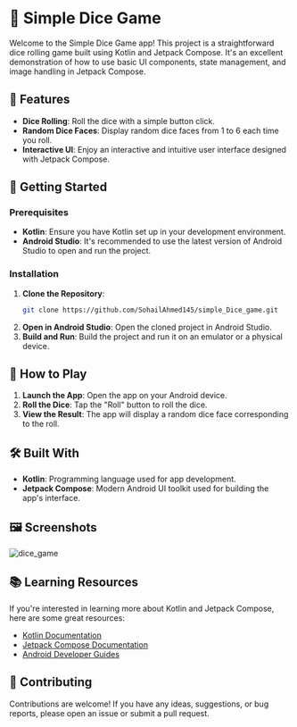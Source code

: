 
# 🎲 Simple Dice Game

Welcome to the Simple Dice Game app! This project is a straightforward dice rolling game built using Kotlin and Jetpack Compose. It's an excellent demonstration of how to use basic UI components, state management, and image handling in Jetpack Compose.

## 📱 Features

- **Dice Rolling**: Roll the dice with a simple button click.
- **Random Dice Faces**: Display random dice faces from 1 to 6 each time you roll.
- **Interactive UI**: Enjoy an interactive and intuitive user interface designed with Jetpack Compose.

## 🚀 Getting Started

### Prerequisites

- **Kotlin**: Ensure you have Kotlin set up in your development environment.
- **Android Studio**: It's recommended to use the latest version of Android Studio to open and run the project.

### Installation

1. **Clone the Repository**:
   ```bash
   git clone https://github.com/SohailAhmed145/simple_Dice_game.git
   ```
2. **Open in Android Studio**: Open the cloned project in Android Studio.
3. **Build and Run**: Build the project and run it on an emulator or a physical device.

## 📖 How to Play

1. **Launch the App**: Open the app on your Android device.
2. **Roll the Dice**: Tap the "Roll" button to roll the dice.
3. **View the Result**: The app will display a random dice face corresponding to the roll.

## 🛠️ Built With

- **Kotlin**: Programming language used for app development.
- **Jetpack Compose**: Modern Android UI toolkit used for building the app's interface.

## 🖼️ Screenshots

![dice_game](https://github.com/SohailAhmed145/Simple_Dice_game/assets/111264528/c6948a29-9821-4134-96bc-385ea4e27f4c)


## 📚 Learning Resources

If you're interested in learning more about Kotlin and Jetpack Compose, here are some great resources:

- [Kotlin Documentation](https://kotlinlang.org/docs/home.html)
- [Jetpack Compose Documentation](https://developer.android.com/jetpack/compose/documentation)
- [Android Developer Guides](https://developer.android.com/guide)

## 🤝 Contributing

Contributions are welcome! If you have any ideas, suggestions, or bug reports, please open an issue or submit a pull request.

